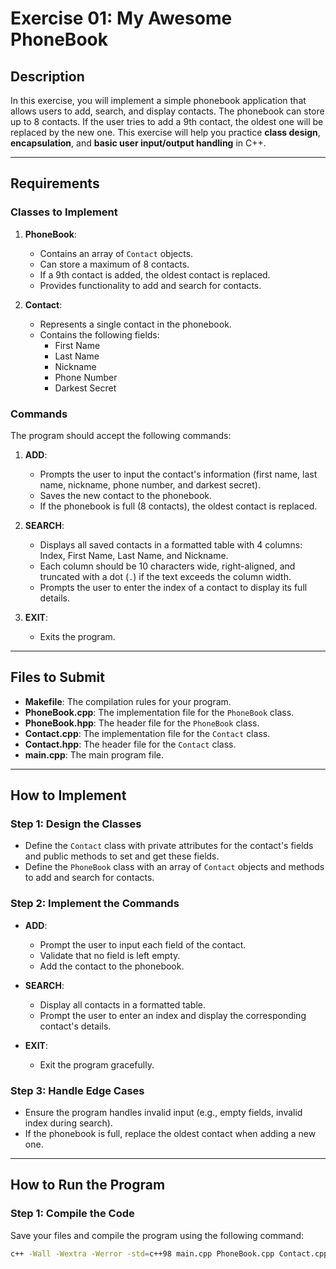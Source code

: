 
# Exercise 01: My Awesome PhoneBook

## Description

In this exercise, you will implement a simple phonebook application that allows users to add, search, and display contacts. The phonebook can store up to 8 contacts. If the user tries to add a 9th contact, the oldest one will be replaced by the new one. This exercise will help you practice **class design**, **encapsulation**, and **basic user input/output handling** in C++.

---

## Requirements

### Classes to Implement
1. **PhoneBook**:
   - Contains an array of `Contact` objects.
   - Can store a maximum of 8 contacts.
   - If a 9th contact is added, the oldest contact is replaced.
   - Provides functionality to add and search for contacts.

2. **Contact**:
   - Represents a single contact in the phonebook.
   - Contains the following fields:
     - First Name
     - Last Name
     - Nickname
     - Phone Number
     - Darkest Secret

### Commands
The program should accept the following commands:
1. **ADD**:
   - Prompts the user to input the contact's information (first name, last name, nickname, phone number, and darkest secret).
   - Saves the new contact to the phonebook.
   - If the phonebook is full (8 contacts), the oldest contact is replaced.

2. **SEARCH**:
   - Displays all saved contacts in a formatted table with 4 columns: Index, First Name, Last Name, and Nickname.
   - Each column should be 10 characters wide, right-aligned, and truncated with a dot (`.`) if the text exceeds the column width.
   - Prompts the user to enter the index of a contact to display its full details.

3. **EXIT**:
   - Exits the program.

---

## Files to Submit
- **Makefile**: The compilation rules for your program.
- **PhoneBook.cpp**: The implementation file for the `PhoneBook` class.
- **PhoneBook.hpp**: The header file for the `PhoneBook` class.
- **Contact.cpp**: The implementation file for the `Contact` class.
- **Contact.hpp**: The header file for the `Contact` class.
- **main.cpp**: The main program file.

---

## How to Implement

### Step 1: Design the Classes
- Define the `Contact` class with private attributes for the contact's fields and public methods to set and get these fields.
- Define the `PhoneBook` class with an array of `Contact` objects and methods to add and search for contacts.

### Step 2: Implement the Commands
- **ADD**:
  - Prompt the user to input each field of the contact.
  - Validate that no field is left empty.
  - Add the contact to the phonebook.

- **SEARCH**:
  - Display all contacts in a formatted table.
  - Prompt the user to enter an index and display the corresponding contact's details.

- **EXIT**:
  - Exit the program gracefully.

### Step 3: Handle Edge Cases
- Ensure the program handles invalid input (e.g., empty fields, invalid index during search).
- If the phonebook is full, replace the oldest contact when adding a new one.

---

## How to Run the Program

### Step 1: Compile the Code
Save your files and compile the program using the following command:

```bash
c++ -Wall -Wextra -Werror -std=c++98 main.cpp PhoneBook.cpp Contact.cpp -o phonebook
